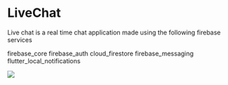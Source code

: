 # LiveChat
Live chat is a real time chat application made using the following firebase services

firebase_core
firebase_auth
cloud_firestore
firebase_messaging
flutter_local_notifications


<a href = "https://s10.gifyu.com/images/WhatsApp-Image-2022-01-15-at-17.19.24-1.jpg" target = "_blank"> <img src = "https://s10.gifyu.com/images/WhatsApp-Image-2022-01-15-at-17.19.24-1.jpg" /> </a>
